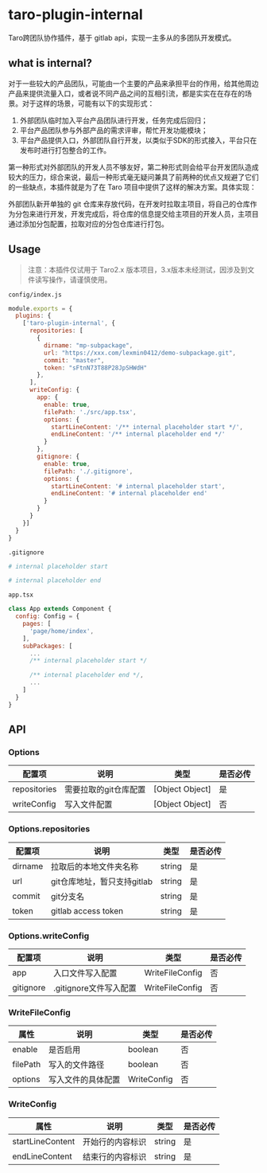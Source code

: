 # taro-plugin-internal

Taro跨团队协作插件，基于 gitlab api，实现一主多从的多团队开发模式。

## what is internal?

对于一些较大的产品团队，可能由一个主要的产品来承担平台的作用，给其他周边产品来提供流量入口，或者说不同产品之间的互相引流，都是实实在在存在的场景。对于这样的场景，可能有以下的实现形式：

1. 外部团队临时加入平台产品团队进行开发，任务完成后回归；
2. 平台产品团队参与外部产品的需求评审，帮忙开发功能模块；
3. 平台产品提供入口，外部团队自行开发，以类似于SDK的形式接入，平台只在发布时进行打包整合的工作。

第一种形式对外部团队的开发人员不够友好，第二种形式则会给平台开发团队造成较大的压力，综合来说，最后一种形式毫无疑问兼具了前两种的优点又规避了它们的一些缺点，本插件就是为了在 Taro 项目中提供了这样的解决方案。具体实现：

外部团队新开单独的 git 仓库来存放代码，在开发时拉取主项目，将自己的仓库作为分包来进行开发，开发完成后，将仓库的信息提交给主项目的开发人员，主项目通过添加分包配置，拉取对应的分包仓库进行打包。

## Usage

> 注意：本插件仅试用于 Taro2.x 版本项目，3.x版本未经测试，因涉及到文件读写操作，请谨慎使用。

`config/index.js`

```js
module.exports = {
  plugins: {
    ['taro-plugin-internal', {
      repositories: [
        {
          dirname: "mp-subpackage",
          url: "https://xxx.com/lexmin0412/demo-subpackage.git",
          commit: "master",
          token: "sFtnN73T88P28JpSHWdH"
        },
      ],
      writeConfig: {
        app: {
          enable: true,
          filePath: './src/app.tsx',
          options: {
            startLineContent: '/** internal placeholder start */',
            endLineContent: '/** internal placeholder end */'
          }
        },
        gitignore: {
          enable: true,
          filePath: './.gitignore',
          options: {
            startLineContent: '# internal placeholder start',
            endLineContent: '# internal placeholder end'
          }
        }
      }
    }]
  }
}
```

`.gitignore`

```bash
# internal placeholder start

# internal placeholder end
```

`app.tsx`

```jsx
class App extends Component {
  config: Config = {
    pages: [
      'page/home/index',
    ],
    subPackages: [
      ...
      /** internal placeholder start */

      /** internal placeholder end */,
      ...
    ]
  }
}
```

## API

### Options

| 配置项       | 说明                  | 类型            | 是否必传 |
|--------------|-----------------------|-----------------|----------|
| repositories | 需要拉取的git仓库配置 | [Object Object] | 是      |
| writeConfig  | 写入文件配置          | [Object Object] | 否       |

### Options.repositories

| 配置项 | 说明 | 类型 | 是否必传 |
|--------|------|------|----------|
|dirname|拉取后的本地文件夹名称|string|是|
|url|git仓库地址，暂只支持gitlab|string|是|
|commit|git分支名|string|是|
|token|gitlab access token|string|是|

### Options.writeConfig 

| 配置项 | 说明 | 类型 | 是否必传 |
|--------|------|------|----------|
|app|入口文件写入配置|WriteFileConfig|否|
|gitignore|.gitignore文件写入配置|WriteFileConfig|否|

### WriteFileConfig

| 属性 | 说明 | 类型 | 是否必传 |
|--------|------|------|----------|
|enable|是否启用|boolean|否|
|filePath|写入的文件路径|boolean|否|
|options|写入文件的具体配置|WriteConfig|否|

### WriteConfig

| 属性 | 说明 | 类型 | 是否必传 |
|------|------|------|----------|
|startLineContent|开始行的内容标识|string|是|
|endLineContent|结束行的内容标识|string|是|


